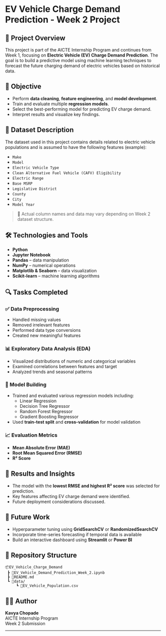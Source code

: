 
# EV Vehicle Charge Demand Prediction - Week 2 Project

## 📌 Project Overview

This project is part of the AICTE Internship Program and continues from Week 1, focusing on **Electric Vehicle (EV) Charge Demand Prediction**. The goal is to build a predictive model using machine learning techniques to forecast the future charging demand of electric vehicles based on historical data.

## 🧠 Objective

- Perform **data cleaning**, **feature engineering**, and **model development**.
- Train and evaluate multiple **regression models**.
- Select the best-performing model for predicting EV charge demand.
- Interpret results and visualize key findings.

## 📂 Dataset Description

The dataset used in this project contains details related to electric vehicle populations and is assumed to have the following features (example):
- `Make`
- `Model`
- `Electric Vehicle Type`
- `Clean Alternative Fuel Vehicle (CAFV) Eligibility`
- `Electric Range`
- `Base MSRP`
- `Legislative District`
- `County`
- `City`
- `Model Year`

> 🔹 Actual column names and data may vary depending on Week 2 dataset structure.

## 🛠️ Technologies and Tools

- **Python**
- **Jupyter Notebook**
- **Pandas** – data manipulation
- **NumPy** – numerical operations
- **Matplotlib & Seaborn** – data visualization
- **Scikit-learn** – machine learning algorithms

## 🔍 Tasks Completed

### ✅ Data Preprocessing
- Handled missing values
- Removed irrelevant features
- Performed data type conversions
- Created new meaningful features

### 📊 Exploratory Data Analysis (EDA)
- Visualized distributions of numeric and categorical variables
- Examined correlations between features and target
- Analyzed trends and seasonal patterns

### 🤖 Model Building
- Trained and evaluated various regression models including:
  - Linear Regression
  - Decision Tree Regressor
  - Random Forest Regressor
  - Gradient Boosting Regressor
- Used **train-test split** and **cross-validation** for model validation

### 📈 Evaluation Metrics
- **Mean Absolute Error (MAE)**
- **Root Mean Squared Error (RMSE)**
- **R² Score**

## 🚀 Results and Insights

- The model with the **lowest RMSE and highest R² score** was selected for prediction.
- Key features affecting EV charge demand were identified.
- Future deployment considerations discussed.

## 📌 Future Work

- Hyperparameter tuning using **GridSearchCV** or **RandomizedSearchCV**
- Incorporate time-series forecasting if temporal data is available
- Build an interactive dashboard using **Streamlit** or **Power BI**

## 📁 Repository Structure

```
📦EV_Vehicle_Charge_Demand
 ┣ 📜EV_Vehicle_Demand_Prediction_Week_2.ipynb
 ┣ 📜README.md
 ┗ 📂data/
     ┗ 📜EV_Vehicle_Population.csv
```

## 🧑‍💻 Author

**Kavya Chopade**  
AICTE Internship Program  
Week 2 Submission

---

